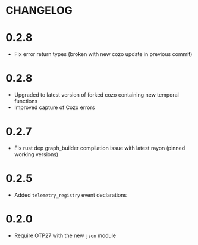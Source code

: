 # CHANGELOG
# 0.2.8
* Fix error return types (broken with new cozo update in previous commit)

# 0.2.8
* Upgraded to latest version of forked cozo containing new temporal functions
* Improved capture of Cozo errors

# 0.2.7
* Fix rust dep graph_builder compilation issue with latest rayon (pinned working versions)

# 0.2.5
* Added `telemetry_registry` event declarations
# 0.2.0
* Require OTP27 with the new `json` module
